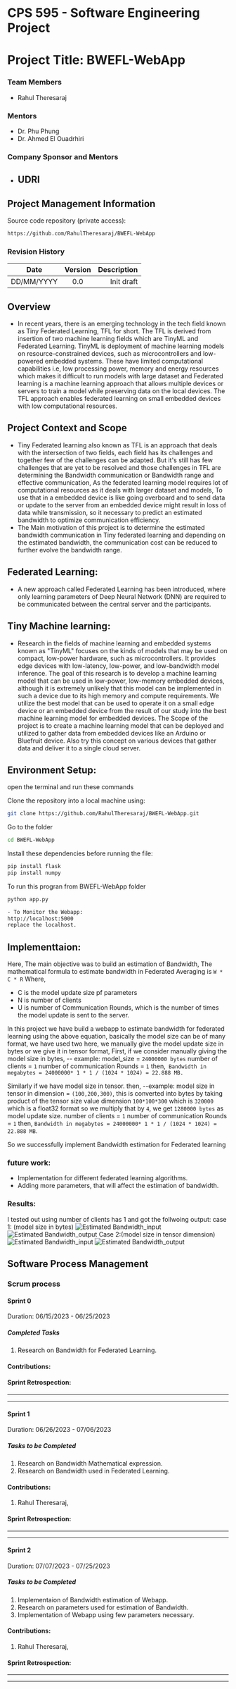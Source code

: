 # CPS 595 - Software Engineering Project

# Project Title:  BWEFL-WebApp

### Team Members
 - Rahul Theresaraj

### Mentors
 - Dr. Phu Phung
 - Dr. Ahmed El Ouadrhiri

 ### Company Sponsor and Mentors
 - UDRI
   - 

## Project Management Information

Source code repository (private access): 
```sh
https://github.com/RahulTheresaraj/BWEFL-WebApp
```

### Revision History
| Date       |   Version     |  Description |
|------------|:-------------:|-------------:|
| DD/MM/YYYY |  0.0          | Init draft   |


## Overview
- In recent years, there is an emerging technology in the tech field known as Tiny Federated Learning, TFL for short. The TFL is derived from insertion of two machine learning fields which are TinyML and Federated Learning. TinyML  is deployment of machine learning models on resource-constrained devices, such as microcontrollers and low-powered embedded systems.  These have limited computational capabilities i.e, low processing power, memory and energy resources which makes it difficult to run models with large dataset and Federated learning is a machine learning approach that allows multiple devices or servers to train a model while preserving data on the local devices. The TFL  approach enables federated learning on small embedded devices with low computational resources. 


## Project Context and Scope
- Tiny Federated learning also known as TFL is an approach that deals with the intersection of two fields, each field has its challenges and together few of the challenges can be adapted. But it's still has few challenges that are yet to be resolved and those challenges in TFL are determining the Bandwidth communication or Bandwidth range and effective communication, As the federated learning model requires lot of computational resources as it deals with larger dataset and models, To use that in a embedded device is like going overboard and to send data or update to the server from an embedded device might result in loss of data while transmission, so it necessary to predict an estimated bandwidth to optimize communication efficiency.
- The Main motivation of this project is to determine the estimated bandwidth communication in Tiny federated learning and depending on the estimated bandwidth, the communication cost can be reduced to further evolve the bandwidth range.

## Federated Learning:
- A new approach called Federated Learning has been introduced, where only learning parameters of Deep Neural Network (DNN) are required to be communicated between the central server and the participants.

## Tiny Machine learning:
- Research in the fields of machine learning and embedded systems known as "TinyML" focuses on the kinds of models that may be used on compact, low-power hardware, such as microcontrollers. It provides edge devices with low-latency, low-power, and low-bandwidth model inference. The goal of this research is to develop a machine learning model that can be used in low-power, low-memory embedded devices, although it is extremely unlikely that this model can be implemented in such a device due to its high memory and compute requirements. We utilize the best model that can be used to operate it on a small edge device or an embedded device from the result of our study into the best machine learning model for embedded devices. The Scope of the project is to create a machine learning model that can be deployed and utilized to gather data from embedded devices like an Arduino or Bluefruit device. Also try this concept on various devices that gather data and deliver it to a single cloud server.



## Environment Setup:

open the terminal and run these commands

 Clone the repository into a local machine using:

 ```sh
 git clone https://github.com/RahulTheresaraj/BWEFL-WebApp.git
 ```
 
 Go to the folder
 ```sh
 cd BWEFL-WebApp
 ```
 
Install these dependencies before running the file:
```sh
pip install flask
pip install numpy
```

To run this progran from BWEFL-WebApp folder
```sh
python app.py

- To Monitor the Webapp:
http://localhost:5000
replace the localhost.
```
## Implementtaion:
 Here, The main objective was to build an estimation of Bandwidth,
 The mathematical formula to estimate bandwidth in Federated Averaging is  ``` W * C * R ```
 Where, 
 - C is the model update size pf parameters
 - N is number of clients 
 - U is number of Communication Rounds, which is the number of times the model update is sent to the server.

In this project we have build a webapp to estimate bandwidth for federated learning using the above equation, basically the model size can be of many format, we have used two here, we manually give the model update size in bytes or we give it in tensor format,
First, if we consider manually giving the model size in bytes,
-- example: 
 model_size = ```24000000 bytes```
 number of clients = ```1```
 number of communication Rounds = ```1```
 then,``` Bandwidth in megabytes = 24000000* 1 * 1 / (1024 * 1024) = 22.888 MB.```
 
 Similarly if we have model size in tensor. then,
 --example: 
 model size in tensor in dimension = ```(100,200,300)```, this is converted into bytes by taking product of the tensor size value dimension ```100*100*300``` which is ```320000``` which is a float32 format so we multiply that by ```4```, we get ```1280000 bytes``` as model update size.
number of clients = ```1```
 number of communication Rounds = ```1```
 then, ```Bandwidth in megabytes = 24000000* 1 * 1 / (1024 * 1024) = 22.888 MB```.
 
 So we successfully implement Bandwidth estimation for Federated learning


### future work:
- Implementation for different federated learning algorithms.
- Adding more parameters, that will affect the estimation of bandwidth.


### Results: 
I tested out using number of clients has 1 and got the follwoing output:
case 1: (model size in bytes)
![Estimated Bandwidth_input](images/estimation3.png)
![Estimated Bandwidth_output](images/estimation3-output.png)
Case 2:(model size in tensor dimension)
![Estimated Bandwidth_input](images/estimation4.png)
![Estimated Bandwidth_output](images/estimation4-output.png)



## Software Process Management

### Scrum process

#### Sprint 0
Duration: 06/15/2023 - 06/25/2023
##### Completed Tasks
1. Research on Bandwidth for Federated Learning.

#### Contributions:

#### Sprint Retrospection:

*****
*****

#### Sprint 1
Duration: 06/26/2023 - 07/06/2023
##### Tasks to be Completed
1. Research on Bandwidth Mathematical expression.
2. Research on Bandwidth used in Federated Learning.

#### Contributions:
1. Rahul Theresaraj,


#### Sprint Retrospection:
*****
*****

#### Sprint 2
Duration: 07/07/2023 - 07/25/2023
##### Tasks to be Completed
1. Implementaion of Bandwidth estimation of Webapp.
2. Research on parameters used for estimation of Bandwidth.
3. Implementation of Webapp using few parameters necessary.



#### Contributions:
1. Rahul Theresaraj,


#### Sprint Retrospection:
*****
*****

